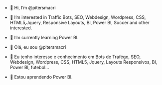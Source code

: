 - 👋 Hi, I’m @pitersmacri
- 👀 I’m interested in Traffic Bots, SEO, Webdesign, Wordpress, CSS, HTML5,Jquery, Responsive Layouts, BI, Power BI, Soccer and other interested.
- 🌱 I’m currently learning Power BI.

- 👋 Olá, eu sou @pitersmacri
- 👀 Eu tenho interesse e conhecimento em Bots de Trafégo, SEO, Webdesign, Wordpress, CSS, HTML5, Jquery, Layouts Responsivos, BI, Power BI, futebol...
- 🌱 Estou aprendendo Power BI.

<!---
pitersmacri/pitersmacri is a ✨ special ✨ repository because its `README.md` (this file) appears on your GitHub profile.
You can click the Preview link to take a look at your changes.
--->
